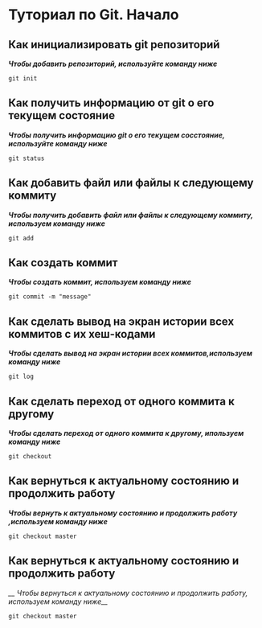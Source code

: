 # Туториал по Git. Начало
## Как инициализировать git репозиторий

*__Чтобы добавить репозиторий, используйте команду ниже__*
```
git init
```
## Как получить информацию от git о его текущем состояние 

*__Чтобы получить информацию git о его текущем сосстояние, используйте команду ниже__*
```
git status
```
## Как добавить файл или файлы к следующему коммиту

*__Чтобы получить добавить файл или файлы к следующему коммиту, используем команду ниже__*
```
git add
```
## Как создать коммит

*__Чтобы создать коммит, используем команду ниже__*
```
git commit -m "message"
```
## Как сделать вывод на экран истории всех коммитов с их хеш-кодами

*__Чтобы сделать вывод на экран истории всех коммитов,используем команду ниже__*

```
git log
```
## Как сделать переход от одного коммита к другому 

*__Чтобы сделать переход от одного коммита к другому, ипользуем команду ниже__*

```
git checkout
```
## Как вернуться к актуальному состоянию и продолжить работу 

*__Чтобы вернуть к актуальному состоянию и продолжить работу ,используем команду ниже__*

```
git checkout master
``` 

## Как вернуться к актуальному состоянию и продолжить работу 

*__ Чтобы вернуться к актуальному состоянию и продолжить работу, используем команду ниже__*

```
git checkout master 
```
